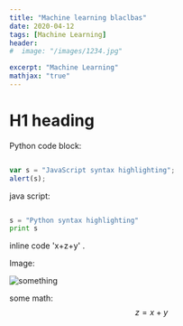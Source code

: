 ```yaml
---
title: "Machine learning blaclbas"
date: 2020-04-12
tags: [Machine Learning]
header:
#  image: "/images/1234.jpg"

excerpt: "Machine Learning"
mathjax: "true"
---
```


# H1 heading

Python code block:


```javascript

var s = "JavaScript syntax highlighting";
alert(s);

```

java script:


```python

s = "Python syntax highlighting"
print s

```



inline code 'x+z+y' .


Image:

<img src="{{ site.url }}{{ site.baseurl }}/images/1234.jpg" alt="something">


some math:
$$z=x+y$$
